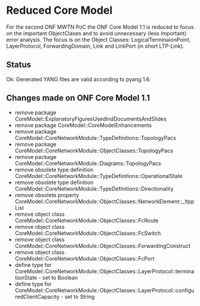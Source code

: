# Reduced Core Model  
For the second ONF MWTN PoC the ONF Core Model 1.1 is reduced to focus on the important ObjectClases and to avoid unnecessary (less important) error analysis.
The focus is on the Object Classes: LogicalTerminaionPoint, LayerProtocol, ForwardingDomain, Link and LinkPort (in short LTP-Link).

## Status
Ok: Generated YANG files are valid according to pyang 1.6.

## Changes made on ONF Core Model 1.1
- remove package CoreModel::ExplanatoryFiguresUsedIndDocumentsAndSlides
- remove package CoreModel::CoreModelEnhancements
- remove package CoreModel::CoreNetworkModule::TypeDefinitions::TopologyPacs
- remove package CoreModel::CoreNetworkModule::ObjectClasses::TopologyPacs
- remove package CoreModel::CoreNetworkModule::Diagrams::TopologyPacs
- remove obsolete type definition CoreModel::CoreNetworkModule::TypeDefinitions::OperationalState
- remove obsolete type definition CoreModel::CoreNetworkModule::TypeDefinitions::Directionality
- remove obsolete property CoreModel::CoreNetworkModule::ObjectClasses::NetworkElement::_ltppList
- remove object class CoreModel::CoreNetworkModule::ObjectClasses::FcRoute
- remove object class CoreModel::CoreNetworkModule::ObjectClasses::FcSwitch
- remove object class CoreModel::CoreNetworkModule::ObjectClasses::ForwardingConstruct
- remove object class CoreModel::CoreNetworkModule::ObjectClasses::FcPort
- define type for CoreModel::CoreNetworkModule::ObjectClasses::LayerProtocol::terminationState - set to Boolean
- define type for CoreModel::CoreNetworkModule::ObjectClasses::LayerProtocol::configuredClientCapacity - set to String
